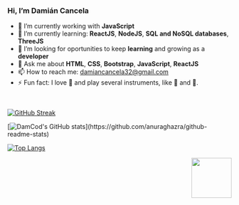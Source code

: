### Hi, I’m Damián Cancela

- 🔭 I’m currently working with **JavaScript**
- 🌱 I’m currently learning: **ReactJS**, **NodeJS**, **SQL and NoSQL databases**, **ThreeJS**
- 🤔 I’m looking for oportunities to keep **learning** and growing as a **developer**
- 💬 Ask me about **HTML**, **CSS**, **Bootstrap**, **JavaScript**, **ReactJS**
- 📫 How to reach me: [damiancancela32@gmail.com](https://mail.google.com/mail/?view=cm&source=mailto&to=damiancancela32@gmail.com)
- ⚡ Fun fact: I love :musical_note: and play several instruments, like :guitar: and :musical_keyboard:.

<br clear="right"/>


[![GitHub Streak](https://github-readme-streak-stats.herokuapp.com/?user=DamCod&theme=tokyonight)](https://git.io/streak-stats)

[![DamCod's GitHub stats](https://github-readme-stats.vercel.app/api?username=DamCod&count_private=true&show_icons=true&theme=tokyonight&hide=prs,issues,)](https://github.com/anuraghazra/github-readme-stats)

[![Top Langs](https://github-readme-stats.vercel.app/api/top-langs/?username=anuraghazra&layout=compact&theme=tokyonight)](https://github.com/anuraghazra/github-readme-stats)

<img align="right" height="90" width="90" src="https://c.tenor.com/NrdO5No6MXAAAAAd/dance-infinite-loop.gif">



